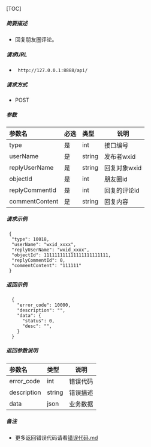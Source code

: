 

[TOC]
    
##### 简要描述

- 回复朋友圈评论。

##### 请求URL
- ` http://127.0.0.1:8888/api/`
  
##### 请求方式
- POST 

##### 参数

| 参数名            | 必选 | 类型     | 说明       |   
|:---------------|:---|:-------|----------|   
| type           | 是  | int    | 接口编号     |   
| userName       | 是  | string | 发布者wxid  |   
| replyUserName  | 是  | string | 回复对象wxid |   
| objectId       | 是  | int    | 朋友圈id    |   
| replyCommentId | 是  | int    | 回复的评论id  |   
| commentContent | 是  | string | 回复内容     |   

##### 请求示例

```
 {
  "type": 10018,
  "userName": "wxid_xxxx",
  "replyUserName": "wxid_xxxx",
  "objectId": 111111111111111111111111,
  "replyCommentId": 0,
  "commentContent": "111111"
 } 
```

##### 返回示例 

``` 
  {
    "error_code": 10000,
    "description": "",
    "data": {
      "status": 0,
      "desc": "",
    }
  }
```

##### 返回参数说明 

| 参数名         | 类型     | 说明   |   
|:------------|:-------|------|   
| error_code  | int    | 错误代码 |   
| description | string | 错误描述 |   
| data        | json   | 业务数据 |   

##### 备注 

- 更多返回错误代码请看[错误代码.md](../错误代码.md)







